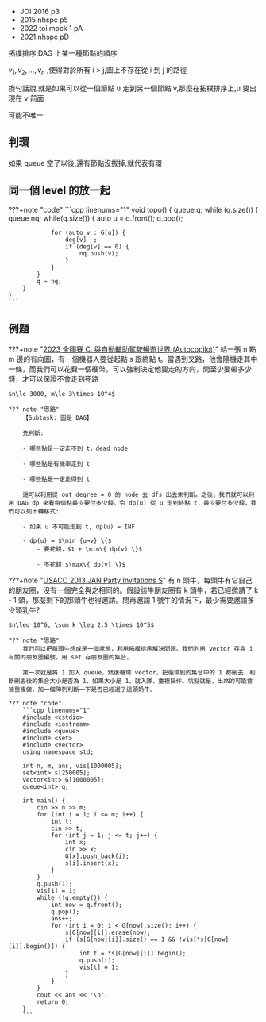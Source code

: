 - JOI 2016 p3
- 2015 nhspc p5
- 2022 toi mock 1 pA
- 2021 nhspc pD

拓樸排序:DAG 上某一種節點的順序

$v_1, v_2, . . . , v_n$ ,使得對於所有 i > j,圖上不存在從 i 到 j 的路徑

換句話說,就是如果可以從一個節點 u 走到另一個節點 v,那麼在拓樸排序上,u 要出現在 v 前面

可能不唯一

## 判環

如果 queue 空了以後,還有節點沒拔掉,就代表有環

## 同一個 level 的放一起

???+note "code"
	```cpp linenums="1"
	void topo() {
        queue<int> q;
        while (q.size()) {
            queue<int> nq;
            while(q.size()) {
                auto u = q.front(); 
                q.pop();

                for (auto v : G[u]) {
                    deg[v]--;
                    if (deg[v] == 0) {
                        nq.push(v);
                    }
                }
            }
            q = nq;
        }
    }
    ```
    
## 例題
    
???+note "[2023 全國賽 C. 與自動輔助駕駛暢遊世界 (Autocopilot)](https://sorahisa-rank.github.io/nhspc-fin/2023/problems.pdf#page=11)"
	給一張 n 點 m 邊的有向圖，有一個機器人要從起點 s 跟終點 t。當遇到叉路，他會隨機走其中一條，而我們可以花費一個硬幣，可以強制決定他要走的方向，問至少要帶多少錢，才可以保證不會走到死路
	
	$n\le 3000, m\le 3\times 10^4$
	
	??? note "思路"
		【Subtask: 圖是 DAG】
		
		先判斷: 
		
		- 哪些點是一定走不到 t，dead node

		- 哪些點是有機率走到 t

		- 哪些點是一定走得到 t

		這可以利用從 out degree = 0 的 node 去 dfs 出去來判斷。之後，我們就可以利用 DAG dp 來看每個點最少要付多少錢。令 dp(u) 從 u 走到終點 t，最少要付多少錢，我們可以列出轉移式:
		
		- 如果 u 不可能走到 t, dp(u) = INF
		
		- dp(u) = $\min_{u→v} \{$ 
			- 要花錢，$1 + \min\{ dp(v) \}$
			
			- 不花錢 $\max\{ dp(v) \}$

???+note "[USACO 2013 JAN Party Invitations S](https://www.luogu.com.cn/problem/P3068)"
    有 n 頭牛，每頭牛有它自己的朋友圈，沒有一個完全與之相同的。假設該牛朋友圈有 k 頭牛，若已經邀請了 k - 1 頭，那麼剩下的那頭牛也得邀請。問再邀請 1 號牛的情況下，最少需要邀請多少頭乳牛?

	$n\leq 10^6, \sum k \leq 2.5 \times 10^5$
	
	??? note "思路"
		我們可以把每頭牛想成是一個狀態，利用拓樸排序解決問題。我們利用 vector 存與 i 有關的朋友圈編號，用 set 存朋友圈的集合。
		
		第一次就是將 1 加入 queue，然後循環 vector，把循環到的集合中的 1 都刪去，判斷刪去後的集合大小是否為 1，如果大小是 1，就入隊，重複操作。坑點就是，出來的可能會被重複做，加一個陣列判斷一下是否已經選了這頭奶牛。
		
	??? note "code"
		```cpp linenums="1"
		#include <cstdio>
        #include <iostream>
        #include <queue>
        #include <set>
        #include <vector>
        using namespace std;

        int n, m, ans, vis[1000005];
        set<int> s[250005];
        vector<int> G[1000005];
        queue<int> q;

        int main() {
            cin >> n >> m;
            for (int i = 1; i <= m; i++) {
                int t;
                cin >> t;
                for (int j = 1; j <= t; j++) {
                    int x;
                    cin >> x;
                    G[x].push_back(i);
                    s[i].insert(x);
                }
            }
            q.push(1);
            vis[1] = 1;
            while (!q.empty()) {
                int now = q.front();
                q.pop();
                ans++;
                for (int i = 0; i < G[now].size(); i++) {
                    s[G[now][i]].erase(now);
                    if (s[G[now][i]].size() == 1 && !vis[*s[G[now][i]].begin()]) {
                        int t = *s[G[now][i]].begin();
                        q.push(t);
                        vis[t] = 1;
                    }
                }
            }
            cout << ans << '\n';
            return 0;
        }
		```
